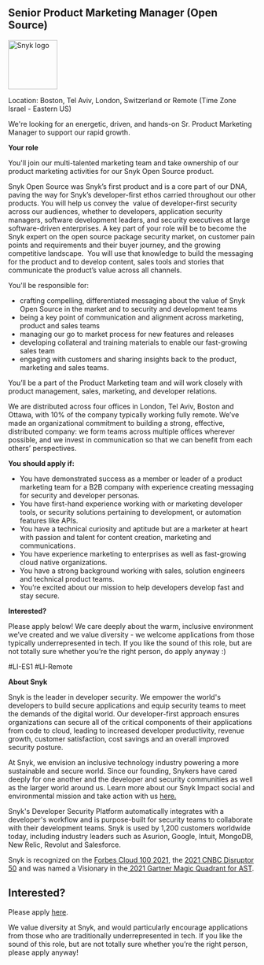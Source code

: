 Senior Product Marketing Manager  (Open Source)
---

<img src="https://res.cloudinary.com/snyk/image/upload/v1537345894/press-kit/brand/logo-black.png" width="100" alt="Snyk logo" />

<p><span style="font-weight: 400;">Location: Boston, Tel Aviv, London, Switzerland or Remote (Time Zone Israel - Eastern US)</span></p>
<p><span style="font-weight: 400;">We're looking for an energetic, driven, and hands-on Sr. Product Marketing Manager to support our rapid growth.</span></p>
<p><strong>Your role</strong></p>
<p><span style="font-weight: 400;">You'll join our multi-talented marketing team and take ownership of our product marketing activities for our Snyk Open Source product.</span></p>
<p><span style="font-weight: 400;">Snyk Open Source was Snyk’s first product and is a core part of our DNA, paving the way for Snyk’s developer-first ethos carried throughout our other products. You will help us convey the&nbsp; value of developer-first security across our audiences, whether to developers, application security managers, software development leaders, and security executives at large software-driven enterprises. A key part of your role will be to become the Snyk expert on the open source package security market, on customer pain points and requirements and their buyer journey, and the growing competitive landscape.&nbsp; You will use that knowledge to build the messaging for the product and to develop content, sales tools and stories that communicate the product’s value across all channels.</span></p>
<p><span style="font-weight: 400;">You'll be responsible for:</span></p>
<ul>
<li style="font-weight: 400;"><span style="font-weight: 400;">crafting compelling, differentiated messaging about the value of Snyk Open Source in the market and to security and development teams</span></li>
<li style="font-weight: 400;"><span style="font-weight: 400;">being a key point of communication and alignment across marketing, product and sales teams</span></li>
<li style="font-weight: 400;"><span style="font-weight: 400;">managing our go to market process for new features and releases</span></li>
<li style="font-weight: 400;"><span style="font-weight: 400;">developing collateral and training materials to enable our fast-growing sales team</span></li>
<li style="font-weight: 400;"><span style="font-weight: 400;">engaging with customers and sharing insights back to the product, marketing and sales teams.</span></li>
</ul>
<p><span style="font-weight: 400;">You’ll be a part of the Product Marketing team and will work closely with product management, sales, marketing, and developer relations.</span></p>
<p><span style="font-weight: 400;">We are distributed across four offices in London, Tel Aviv, Boston and Ottawa, with 10% of the company typically working fully remote. We’ve made an organizational commitment to building a strong, effective, distributed company: we form teams across multiple offices wherever possible, and we invest in communication so that we can benefit from each others’ perspectives.&nbsp;</span></p>
<p><strong>You should apply if:</strong></p>
<ul>
<li style="font-weight: 400;"><span style="font-weight: 400;">You have demonstrated success as a member or leader of a product marketing team for a B2B company with experience creating messaging for security and developer personas.</span></li>
<li style="font-weight: 400;"><span style="font-weight: 400;">You have first-hand experience working with or marketing developer tools, or security solutions pertaining to development, or automation features like APIs.&nbsp;</span></li>
<li style="font-weight: 400;"><span style="font-weight: 400;">You have a technical curiosity and aptitude but are a marketer at heart with passion and talent for content creation, marketing and communications.</span></li>
<li style="font-weight: 400;"><span style="font-weight: 400;">You have experience marketing to enterprises as well as fast-growing cloud native organizations.</span></li>
<li style="font-weight: 400;"><span style="font-weight: 400;">You have a strong background working with sales, solution engineers and technical product teams.</span></li>
<li style="font-weight: 400;"><span style="font-weight: 400;">You’re excited about our mission to help developers develop fast and stay secure.</span></li>
</ul>
<p><strong>Interested?</strong></p>
<p><span style="font-weight: 400;">Please apply below! We care deeply about the warm, inclusive environment we’ve created and we value diversity - we welcome applications from those typically underrepresented in tech. If you like the sound of this role, but are not totally sure whether you’re the right person, do apply anyway :)</span></p>
<p><span style="font-weight: 400;">#LI-ES1 #LI-Remote</span></p><div class="content-conclusion"><p><strong>About Snyk</strong></p>
<p><span style="font-weight: 400;">Snyk is the leader in developer security. We empower the world's developers to build secure applications and equip security teams to meet the demands of the digital world. Our developer-first approach ensures organizations can secure all of the critical components of their applications from code to cloud, leading to increased developer productivity, revenue growth, customer satisfaction, cost savings and an overall improved security posture.&nbsp;</span></p>
<p><span style="font-weight: 400;">At Snyk, we envision an inclusive technology industry powering a more sustainable and secure world.</span> <span style="font-weight: 400;">Since our founding, Snykers have cared deeply for one another and the developer and security communities as well as the larger world around us. Learn more about our Snyk Impact social and environmental mission and take action with us </span><a href="https://snyk.io/about/snyk-impact/"><span style="font-weight: 400;">here.</span></a></p>
<p><span style="font-weight: 400;">Snyk's Developer Security Platform automatically integrates with a developer's workflow and is purpose-built for security teams to collaborate with their development teams. Snyk is used by 1,200 customers worldwide today, including industry leaders such as Asurion, Google, Intuit, MongoDB, New Relic, Revolut and Salesforce.</span></p>
<p><span style="font-weight: 400;">Snyk is recognized on the </span><a href="https://www.forbes.com/cloud100/#6f24b5ba5f94"><span style="font-weight: 400;">Forbes Cloud 100 2021</span></a><span style="font-weight: 400;">, the </span><a href="https://www.cnbc.com/2021/05/25/these-are-the-2021-cnbc-disruptor-50-companies.html"><span style="font-weight: 400;">2021 CNBC Disruptor 50</span></a><span style="font-weight: 400;"> and was named a Visionary in the</span><a href="https://snyk.io/blog/snyk-visionary-2021-gartner-magic-quadrant-for-ast/"><span style="font-weight: 400;"> 2021 Gartner Magic Quadrant for AST</span></a><span style="font-weight: 400;">.</span></p></div>

Interested?
---

Please apply [here](https://boards.greenhouse.io/snyk/jobs/5435396002#app).

We value diversity at Snyk, and would particularly encourage applications from those who are traditionally underrepresented in tech.
If you like the sound of this role, but are not totally sure whether you’re the right person, please apply anyway!
